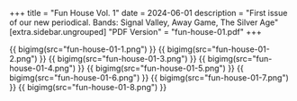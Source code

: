 +++
title = "Fun House Vol. 1"
date = 2024-06-01
description = "First issue of our new periodical. Bands: Signal Valley, Away Game, The Silver Age"
[extra.sidebar.ungrouped]
"PDF Version" = "fun-house-01.pdf"
+++


{{ bigimg(src="fun-house-01-1.png") }}
{{ bigimg(src="fun-house-01-2.png") }}
{{ bigimg(src="fun-house-01-3.png") }}
{{ bigimg(src="fun-house-01-4.png") }}
{{ bigimg(src="fun-house-01-5.png") }}
{{ bigimg(src="fun-house-01-6.png") }}
{{ bigimg(src="fun-house-01-7.png") }}
{{ bigimg(src="fun-house-01-8.png") }}
